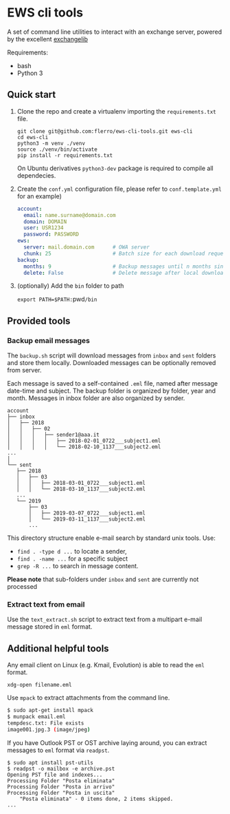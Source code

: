 # EWS cli tools
 
A set of command line utilities to interact with an exchange server, powered by the excellent [exchangelib](https://pypi.org/project/exchangelib/)

Requirements: 

- bash
- Python 3 
 
## Quick start
 
1. Clone the repo and create a virtualenv importing the `requirements.txt` file. 
    ``` 
    git clone git@github.com:flerro/ews-cli-tools.git ews-cli
    cd ews-cli
    python3 -m venv ./venv
    source ./venv/bin/activate
    pip install -r requirements.txt  
    ```
   On Ubuntu derivatives `python3-dev` package is required to compile all dependecies.


2. Create the `conf.yml` configuration file, please refer to `conf.template.yml` for an example) 
 
    ```yaml
    account:
      email: name.surname@domain.com
      domain: DOMAIN           
      user: USR1234
      password: PASSWORD
    ews:
      server: mail.domain.com      # OWA server
      chunk: 25                    # Batch size for each download request
    backup:
      months: 9                    # Backup messages until n months since today 
      delete: False                # Delete message after local download?

    ```

3. (optionally) Add the `bin` folder to path    
    
    `export PATH=$PATH:`pwd`/bin`
  

## Provided tools

### Backup email messages
 
The `backup.sh` script will download messages from `inbox` and `sent` folders and store them locally. 
Downloaded messages can be optionally removed from server.

Each message is saved to a self-contained `.eml` file, named after message date-time and subject. 
The backup folder is organized by folder, year and month. Messages in inbox folder are also organized by sender.

 ```shell
account
├── inbox
│   ├── 2018
│   │   ├── 02
│   │   │   ├── sender1@aaa.it
│   │   │   │   ├── 2018-02-01_0722___subject1.eml
│   │   │   │   └── 2018-02-10_1137___subject2.eml
...
│
└── sent
    ├── 2018
    │   ├── 03
    │   │   ├── 2018-03-01_0722___subject1.eml
    │   │   └── 2018-03-10_1137___subject2.eml
    ...
    └── 2019
        ├── 03
        │   ├── 2019-03-07_0722___subject1.eml
        │   └── 2019-03-11_1137___subject2.eml
        ...
```

This directory structure enable e-mail search by standard unix tools. 
Use: 
- `find . -type d ...` to locate a sender, 
- `find . -name ...` for a specific subject
- `grep -R ...` to search in message content.
 
**Please note** that sub-folders under `inbox` and `sent` are currently not processed
 

### Extract text from email

Use the `text_extract.sh` script to extract text from a multipart e-mail message stored in `eml` format.
 
## Additional helpful tools

Any email client on Linux (e.g. Kmail, Evolution) is able to read the `eml` format.

```
xdg-open filename.eml
```

Use `mpack` to extract attachments from the command line.

 ```bash
$ sudo apt-get install mpack
$ munpack email.eml 
tempdesc.txt: File exists
image001.jpg.3 (image/jpeg) 
```

If you have Outlook PST or OST archive laying around, you can extract messages to `eml` format via `readpst`.

```
$ sudo apt install pst-utils
$ readpst -o mailbox -e archive.pst
Opening PST file and indexes...
Processing Folder "Posta eliminata"
Processing Folder "Posta in arrivo"
Processing Folder "Posta in uscita"
	"Posta eliminata" - 0 items done, 2 items skipped.
...
```


 
  